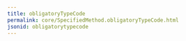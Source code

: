 ```yaml
---
title: obligatoryTypeCode
permalink: core/SpecifiedMethod.obligatoryTypeCode.html
jsonid: obligatorytypecode
---
```

